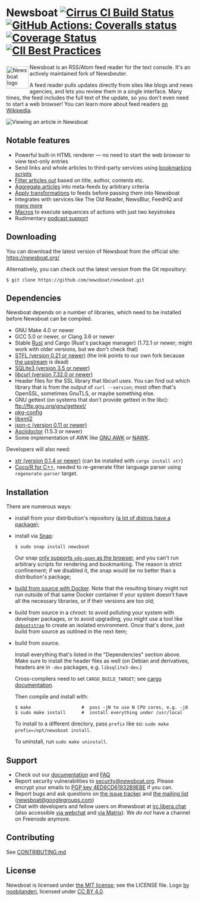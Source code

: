 Newsboat [![Cirrus CI Build Status](https://api.cirrus-ci.com/github/newsboat/newsboat.svg)](https://cirrus-ci.com/github/newsboat/newsboat) [![GitHub Actions: Coveralls status](https://github.com/newsboat/newsboat/workflows/Coveralls/badge.svg)](https://github.com/newsboat/newsboat/actions?query=workflow%3ACoveralls) [![Coverage Status](https://coveralls.io/repos/github/newsboat/newsboat/badge.svg?branch=master)](https://coveralls.io/github/newsboat/newsboat?branch=master) [![CII Best Practices](https://bestpractices.coreinfrastructure.org/projects/3328/badge)](https://bestpractices.coreinfrastructure.org/projects/3328)
========

<a href="https://newsboat.org">
<img
    src="https://newsboat.org/logo.svg"
    alt="Newsboat logo"
    align="left"
    height="60"
    width="60"
    vspace="6" /></a>

Newsboat is an RSS/Atom feed reader for the text console. It's an actively
maintained fork of Newsbeuter.

A feed reader pulls updates directly from sites like blogs and news agencies,
and lets you review them in a single interface. Many times, the feed includes
the full text of the update, so you don't even need to start a web browser! You
can learn more about feed readers [on
Wikipedia](https://en.wikipedia.org/wiki/News_aggregator).

<img
    style="display: block; margin-left: auto; margin-right: auto;"
    src="https://newsboat.org/images/2.25-screenshot_2x-33f26153.png"
    alt="Viewing an article in Newsboat"
    />

Notable features
----------------

* Powerful built-in HTML renderer — no need to start the web browser to view
    text-only entries
* Send links and whole articles to third-party services using [bookmarking
    scripts](https://newsboat.org/releases/2.34/docs/newsboat.html#_bookmarking)
* [Filter articles out](https://newsboat.org/releases/2.34/docs/newsboat.html#_killfiles)
    based on title, author, contents etc.
* [Aggregate articles](https://newsboat.org/releases/2.34/docs/newsboat.html#_query_feeds)
    into meta-feeds by arbitrary criteria
* [Apply transformations](https://newsboat.org/releases/2.34/docs/newsboat.html#_scripts_and_filters_snownews_extensions)
    to feeds before passing them into Newsboat
* Integrates with services like The Old Reader, NewsBlur, FeedHQ
    and [many more](https://newsboat.org/releases/2.34/docs/newsboat.html#_newsboat_as_a_client_for_newsreading_services)
* [Macros](https://newsboat.org/releases/2.34/docs/newsboat.html#_macro_support)
    to execute sequences of actions with just two keystrokes
* Rudimentary [podcast support](https://newsboat.org/releases/2.34/docs/newsboat.html#_podcast_support)

Downloading
-----------

You can download the latest version of Newsboat from the official site:
https://newsboat.org/

Alternatively, you can check out the latest version from the Git repository:

	$ git clone https://github.com/newsboat/newsboat.git

Dependencies
------------

Newsboat depends on a number of libraries, which need to be installed before
Newsboat can be compiled.

<!--
    UPDATE doc/newsboat.asciidoc IF YOU CHANGE THIS LIST
-->
- GNU Make 4.0 or newer
- GCC 5.0 or newer, or Clang 3.6 or newer
- Stable [Rust](https://www.rust-lang.org/en-US/) and Cargo (Rust's package
    manager) (1.72.1 or newer; might work with older versions, but we don't
    check that)
- [STFL (version 0.21 or newer)](https://github.com/newsboat/stfl) (the link
    points to our own fork because [the upstream](http://www.clifford.at/stfl/)
    is dead)
- [SQLite3 (version 3.5 or newer)](https://www.sqlite.org/download.html)
- [libcurl (version 7.32.0 or newer)](https://curl.haxx.se/download.html)
- Header files for the SSL library that libcurl uses. You can find out which
    library that is from the output of `curl --version`; most often that's
    OpenSSL, sometimes GnuTLS, or maybe something else.
- GNU gettext (on systems that don't provide gettext in the libc):
  ftp://ftp.gnu.org/gnu/gettext/
- [pkg-config](https://pkg-config.freedesktop.org/wiki/)
- [libxml2](http://xmlsoft.org/downloads.html)
- [json-c (version 0.11 or newer)](https://github.com/json-c/json-c/wiki)
- [Asciidoctor](https://asciidoctor.org/) (1.5.3 or newer)
- Some implementation of AWK like [GNU AWK](https://www.gnu.org/software/gawk) or [NAWK](https://github.com/onetrueawk/awk).

Developers will also need:

- [xtr (version 0.1.4 or newer)](https://github.com/woboq/tr) (can be installed
    with `cargo install xtr`)
- [Coco/R for C++](http://www.ssw.uni-linz.ac.at/coco/), needed to re-generate
    filter language parser using `regenerate-parser` target.
<!--
    UPDATE doc/newsboat.asciidoc IF YOU CHANGE THIS LIST
-->

Installation
------------

<!--
    UPDATE doc/newsboat.asciidoc IF YOU CHANGE THIS LIST
-->

There are numerous ways:

- install from your distribution's repository ([a lot of distros have
    a package](https://repology.org/project/newsboat));

- install via [Snap](https://snapcraft.io/docs/installing-snapd):

      $ sudo snap install newsboat

  Our snap [only supports `xdg-open` as the browser][snap-browser], and you
  can't run arbitrary scripts for rendering and bookmarking. The reason is
  strict confinement; if we disabled it, the snap would be no better than
  a distribution's package;

  [snap-browser]: https://newsboat.org/releases/2.34/docs/faq.html#_with_snap_i_cant_start_browserbookmarking_scriptexecfilterrun_program_from_macro

- [build from source with Docker](doc/docker.md). Note that the resulting binary
    might not run outside of that same Docker container if your system doesn't
    have all the necessary libraries, or if their versions are too old;

- build from source in a chroot: to avoid polluting your system with developer
    packages, or to avoid upgrading, you might use a tool like
    [`debootstrap`](https://wiki.debian.org/Debootstrap) to create an isolated
    environment. Once that's done, just build from source as outlined in the
    next item;

- build from source.

    Install everything that's listed in the "Dependencies" section above. Make
    sure to install the header files as well (on Debian and derivatives, headers
    are in `-dev` packages, e.g. `libsqlite3-dev`.)

    Cross-compilers need to set `CARGO_BUILD_TARGET`; see [cargo
    documentation](https://doc.rust-lang.org/cargo/reference/config.html#environment-variables).

    Then compile and install with:

      $ make                   #  pass -jN to use N CPU cores, e.g. -j8
      $ sudo make install      #  install everything under /usr/local

    To install to a different directory, pass `prefix` like so: `sudo make
    prefix=/opt/newsboat install`.

    To uninstall, run `sudo make uninstall`.

<!--
    UPDATE doc/newsboat.asciidoc IF YOU CHANGE THIS LIST
-->

Support
-------

* Check out our
  [documentation](https://newsboat.org/releases/2.34/docs/newsboat.html) and
  [FAQ](https://newsboat.org/releases/2.34/docs/faq.html)
* Report security vulnerabilities to security@newsboat.org. Please encrypt your emails to
  [PGP key 4ED6CD61932B9EBE](https://newsboat.org/newsboat.pgp) if you can.
* Report bugs and ask questions on
  [the issue tracker](https://github.com/newsboat/newsboat/issues) and
  [the mailing list](https://groups.google.com/group/newsboat)
  (newsboat@googlegroups.com)
* Chat with developers and fellow users on #newsboat at
  [irc.libera.chat](https://libera.chat) (also accessible [via
  webchat](https://web.libera.chat/) and [via
  Matrix](https://matrix.to/#/#newsboat:libera.chat)). We *do not* have
  a channel on Freenode anymore.

Contributing
------------

See [CONTRIBUTING.md](CONTRIBUTING.md)

License
-------

Newsboat is licensed under [the MIT
license](https://opensource.org/licenses/MIT); see the LICENSE file. Logo [by
noobilanderi](https://groups.google.com/forum/#!topic/newsboat/Xm5pTsbeMEk),
licensed under [CC BY 4.0](https://creativecommons.org/licenses/by/4.0/).
